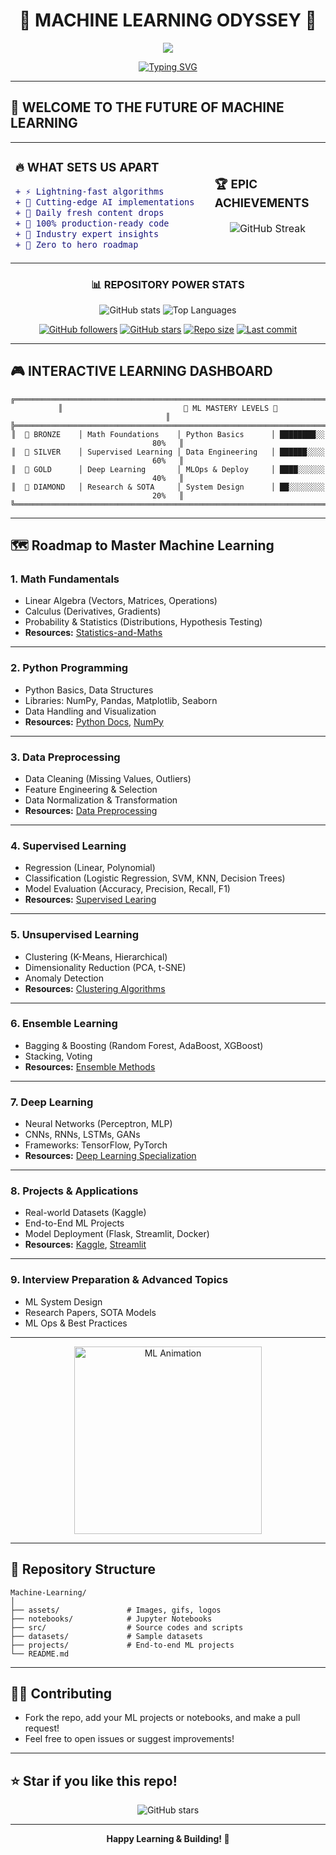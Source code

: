 <div align="center">
  
# 🤖 MACHINE LEARNING ODYSSEY 🚀

<img src="https://capsule-render.vercel.app/api?type=waving&color=gradient&height=200&section=header&text=ML%20UNIVERSE&fontSize=80&fontAlignY=35&animation=twinkling&fontColor=ffffff"/>

[![Typing SVG](https://readme-typing-svg.demolab.com/?lines=🔥+DAILY+CODE+DROPS+🔥;🌟+FROM+ZERO+TO+ML+HERO+🌟;🚀+BUILD+•+DEPLOY+•+SCALE+🚀;💎+PREMIUM+ML+CONTENT+💎;🎯+INDUSTRY+READY+PROJECTS+🎯&font=Orbitron&size=25&duration=3000&pause=1000&color=FF6B6B&center=true&vCenter=true&repeat=true&width=800&height=100)](https://git.io/typing-svg)

</div>

---

## 🌌 WELCOME TO THE FUTURE OF MACHINE LEARNING

<table>
<tr>
<td width="50%">

### 🔥 **WHAT SETS US APART**
```diff
+ ⚡ Lightning-fast algorithms
+ 🧠 Cutting-edge AI implementations  
+ 🌟 Daily fresh content drops
+ 🎯 100% production-ready code
+ 💎 Industry expert insights
+ 🚀 Zero to hero roadmap
```

</td>
<td width="50%">

### 🏆 **EPIC ACHIEVEMENTS**
<div align="center">

![GitHub Streak](https://streak-stats.demolab.com/?user=Its-Vikas-xd&theme=neon-dark&hide_border=true&stroke=0000&background=0D1117&ring=FF6B6B&fire=FF6B6B&currStreakLabel=FF6B6B)

</div>

</td>
</tr>
</table>

<div align="center">

### 📊 REPOSITORY POWER STATS

![GitHub stats](https://github-readme-stats.vercel.app/api?username=Its-Vikas-xd&show_icons=true&theme=neon&hide_border=true&bg_color=0D1117&title_color=FF6B6B&icon_color=FF6B6B&text_color=FFF&border_radius=10)
![Top Languages](https://github-readme-stats.vercel.app/api/top-langs/?username=Its-Vikas-xd&theme=neon&hide_border=true&bg_color=0D1117&title_color=FF6B6B&text_color=FFF&border_radius=10&layout=compact)

[![GitHub followers](https://img.shields.io/github/followers/Its-Vikas-xd?style=for-the-badge&color=FF6B6B&labelColor=000000)](https://github.com/Its-Vikas-xd)
[![GitHub stars](https://img.shields.io/github/stars/Its-Vikas-xd?style=for-the-badge&color=FFD700&labelColor=000000)](https://github.com/Its-Vikas-xd)
[![Repo size](https://img.shields.io/github/repo-size/Its-Vikas-xd/Machine-Learning?style=for-the-badge&color=4CAF50&labelColor=000000)](https://github.com/Its-Vikas-xd/Machine-Learning)
[![Last commit](https://img.shields.io/github/last-commit/Its-Vikas-xd/Machine-Learning?style=for-the-badge&color=9C27B0&labelColor=000000)](https://github.com/Its-Vikas-xd/Machine-Learning)

</div>

---

## 🎮 INTERACTIVE LEARNING DASHBOARD

<div align="center">

```ascii
╔══════════════════════════════════════════════════════════════════════════════╗
║                           🚀 ML MASTERY LEVELS 🚀                           ║
╠══════════════════════════════════════════════════════════════════════════════╣
║  🥉 BRONZE    │ Math Foundations    │ Python Basics      │ ████████░░ 80%   ║
║  🥈 SILVER    │ Supervised Learning │ Data Engineering   │ ██████░░░░ 60%   ║
║  🥇 GOLD      │ Deep Learning       │ MLOps & Deploy     │ ████░░░░░░ 40%   ║
║  💎 DIAMOND   │ Research & SOTA     │ System Design      │ ██░░░░░░░░ 20%   ║
╚══════════════════════════════════════════════════════════════════════════════╝
```

</div>

---

## 🗺️ Roadmap to Master Machine Learning

### 1. **Math Fundamentals**
   - Linear Algebra (Vectors, Matrices, Operations)
   - Calculus (Derivatives, Gradients)
   - Probability & Statistics (Distributions, Hypothesis Testing)
   - **Resources:** [Statistics-and-Maths](https://github.com/Its-Vikas-xd/Statistics-and-Maths)

---

### 2. **Python Programming**
   - Python Basics, Data Structures
   - Libraries: NumPy, Pandas, Matplotlib, Seaborn
   - Data Handling and Visualization
   - **Resources:** [Python Docs](https://docs.python.org/3/), [NumPy](https://numpy.org/)

---

### 3. **Data Preprocessing**
   - Data Cleaning (Missing Values, Outliers)
   - Feature Engineering & Selection
   - Data Normalization & Transformation
   - **Resources:** [Data Preprocessing](https://github.com/Its-Vikas-xd/Machine-Learning/tree/main/Data%20Cleaning)

---

### 4. **Supervised Learning**
   - Regression (Linear, Polynomial)
   - Classification (Logistic Regression, SVM, KNN, Decision Trees)
   - Model Evaluation (Accuracy, Precision, Recall, F1)
   - **Resources:** [Supervised Learing](https://github.com/Its-Vikas-xd/Machine-Learning/tree/main/Supervised%20Machine%20Learning)

---

### 5. **Unsupervised Learning**
   - Clustering (K-Means, Hierarchical)
   - Dimensionality Reduction (PCA, t-SNE)
   - Anomaly Detection
   - **Resources:** [Clustering Algorithms](https://scikit-learn.org/stable/modules/clustering.html)

---

### 6. **Ensemble Learning**
   - Bagging & Boosting (Random Forest, AdaBoost, XGBoost)
   - Stacking, Voting
   - **Resources:** [Ensemble Methods](https://scikit-learn.org/stable/modules/ensemble.html)

---

### 7. **Deep Learning**
   - Neural Networks (Perceptron, MLP)
   - CNNs, RNNs, LSTMs, GANs
   - Frameworks: TensorFlow, PyTorch
   - **Resources:** [Deep Learning Specialization](https://www.coursera.org/specializations/deep-learning)

---

### 8. **Projects & Applications**
   - Real-world Datasets (Kaggle)
   - End-to-End ML Projects
   - Model Deployment (Flask, Streamlit, Docker)
   - **Resources:** [Kaggle](https://www.kaggle.com/), [Streamlit](https://streamlit.io/)

---

### 9. **Interview Preparation & Advanced Topics**
   - ML System Design
   - Research Papers, SOTA Models
   - ML Ops & Best Practices

---

<p align="center">
  <img src="https://media.giphy.com/media/v1.Y2lkPTc5MGI3NjExa3gyZG4xc3BvZ3Ftc2E5bm5jZTY2b3k1Y2Y4cHJpaWtvOTJ3b3oxZyZlcD12MV9naWZzX3NlYXJjaCZjdD1n/UoLt6Tm8wlYtGFtdrE/giphy.gif" width="300" alt="ML Animation"/>
</p>

---

## 📂 Repository Structure

```
Machine-Learning/
│
├── assets/               # Images, gifs, logos
├── notebooks/            # Jupyter Notebooks
├── src/                  # Source codes and scripts
├── datasets/             # Sample datasets
├── projects/             # End-to-end ML projects
└── README.md
```

---

## 🧑‍💻 Contributing

- Fork the repo, add your ML projects or notebooks, and make a pull request!
- Feel free to open issues or suggest improvements!

---

## ⭐ Star if you like this repo!

<p align="center">
  <img src="https://encrypted-tbn0.gstatic.com/images?q=tbn:ANd9GcQq8Azv8FwFA2y4t1RWg3SAkS0qlW9autzT1Q&s" alt="GitHub stars"/>
</p>

---

<p align="center">
  <b>Happy Learning & Building! 🚀</b>
</p>
